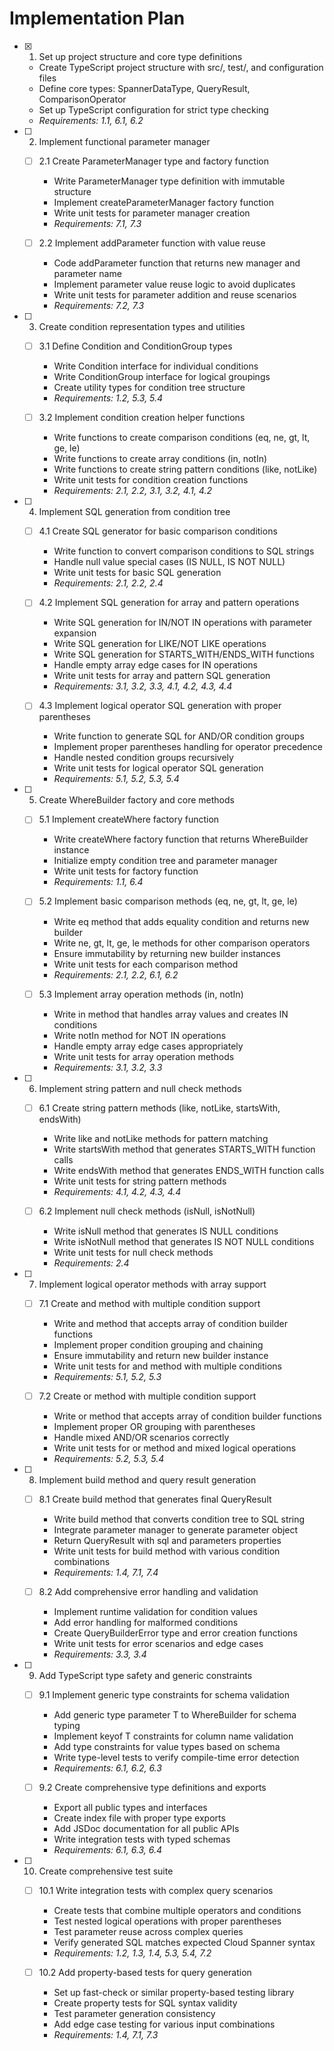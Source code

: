 # Implementation Plan

- [x] 1. Set up project structure and core type definitions
  - Create TypeScript project structure with src/, test/, and configuration files
  - Define core types: SpannerDataType, QueryResult, ComparisonOperator
  - Set up TypeScript configuration for strict type checking
  - _Requirements: 1.1, 6.1, 6.2_

- [ ] 2. Implement functional parameter manager
  - [ ] 2.1 Create ParameterManager type and factory function
    - Write ParameterManager type definition with immutable structure
    - Implement createParameterManager factory function
    - Write unit tests for parameter manager creation
    - _Requirements: 7.1, 7.3_

  - [ ] 2.2 Implement addParameter function with value reuse
    - Code addParameter function that returns new manager and parameter name
    - Implement parameter value reuse logic to avoid duplicates
    - Write unit tests for parameter addition and reuse scenarios
    - _Requirements: 7.2, 7.3_

- [ ] 3. Create condition representation types and utilities
  - [ ] 3.1 Define Condition and ConditionGroup types
    - Write Condition interface for individual conditions
    - Write ConditionGroup interface for logical groupings
    - Create utility types for condition tree structure
    - _Requirements: 1.2, 5.3, 5.4_

  - [ ] 3.2 Implement condition creation helper functions
    - Write functions to create comparison conditions (eq, ne, gt, lt, ge, le)
    - Write functions to create array conditions (in, notIn)
    - Write functions to create string pattern conditions (like, notLike)
    - Write unit tests for condition creation functions
    - _Requirements: 2.1, 2.2, 3.1, 3.2, 4.1, 4.2_

- [ ] 4. Implement SQL generation from condition tree
  - [ ] 4.1 Create SQL generator for basic comparison conditions
    - Write function to convert comparison conditions to SQL strings
    - Handle null value special cases (IS NULL, IS NOT NULL)
    - Write unit tests for basic SQL generation
    - _Requirements: 2.1, 2.2, 2.4_

  - [ ] 4.2 Implement SQL generation for array and pattern operations
    - Write SQL generation for IN/NOT IN operations with parameter expansion
    - Write SQL generation for LIKE/NOT LIKE operations
    - Write SQL generation for STARTS_WITH/ENDS_WITH functions
    - Handle empty array edge cases for IN operations
    - Write unit tests for array and pattern SQL generation
    - _Requirements: 3.1, 3.2, 3.3, 4.1, 4.2, 4.3, 4.4_

  - [ ] 4.3 Implement logical operator SQL generation with proper parentheses
    - Write function to generate SQL for AND/OR condition groups
    - Implement proper parentheses handling for operator precedence
    - Handle nested condition groups recursively
    - Write unit tests for logical operator SQL generation
    - _Requirements: 5.1, 5.2, 5.3, 5.4_

- [ ] 5. Create WhereBuilder factory and core methods
  - [ ] 5.1 Implement createWhere factory function
    - Write createWhere factory function that returns WhereBuilder instance
    - Initialize empty condition tree and parameter manager
    - Write unit tests for factory function
    - _Requirements: 1.1, 6.4_

  - [ ] 5.2 Implement basic comparison methods (eq, ne, gt, lt, ge, le)
    - Write eq method that adds equality condition and returns new builder
    - Write ne, gt, lt, ge, le methods for other comparison operators
    - Ensure immutability by returning new builder instances
    - Write unit tests for each comparison method
    - _Requirements: 2.1, 2.2, 6.1, 6.2_

  - [ ] 5.3 Implement array operation methods (in, notIn)
    - Write in method that handles array values and creates IN conditions
    - Write notIn method for NOT IN operations
    - Handle empty array edge cases appropriately
    - Write unit tests for array operation methods
    - _Requirements: 3.1, 3.2, 3.3_

- [ ] 6. Implement string pattern and null check methods
  - [ ] 6.1 Create string pattern methods (like, notLike, startsWith, endsWith)
    - Write like and notLike methods for pattern matching
    - Write startsWith method that generates STARTS_WITH function calls
    - Write endsWith method that generates ENDS_WITH function calls
    - Write unit tests for string pattern methods
    - _Requirements: 4.1, 4.2, 4.3, 4.4_

  - [ ] 6.2 Implement null check methods (isNull, isNotNull)
    - Write isNull method that generates IS NULL conditions
    - Write isNotNull method that generates IS NOT NULL conditions
    - Write unit tests for null check methods
    - _Requirements: 2.4_

- [ ] 7. Implement logical operator methods with array support
  - [ ] 7.1 Create and method with multiple condition support
    - Write and method that accepts array of condition builder functions
    - Implement proper condition grouping and chaining
    - Ensure immutability and return new builder instance
    - Write unit tests for and method with multiple conditions
    - _Requirements: 5.1, 5.2, 5.3_

  - [ ] 7.2 Create or method with multiple condition support
    - Write or method that accepts array of condition builder functions
    - Implement proper OR grouping with parentheses
    - Handle mixed AND/OR scenarios correctly
    - Write unit tests for or method and mixed logical operations
    - _Requirements: 5.2, 5.3, 5.4_

- [ ] 8. Implement build method and query result generation
  - [ ] 8.1 Create build method that generates final QueryResult
    - Write build method that converts condition tree to SQL string
    - Integrate parameter manager to generate parameter object
    - Return QueryResult with sql and parameters properties
    - Write unit tests for build method with various condition combinations
    - _Requirements: 1.4, 7.1, 7.4_

  - [ ] 8.2 Add comprehensive error handling and validation
    - Implement runtime validation for condition values
    - Add error handling for malformed conditions
    - Create QueryBuilderError type and error creation functions
    - Write unit tests for error scenarios and edge cases
    - _Requirements: 3.3, 3.4_

- [ ] 9. Add TypeScript type safety and generic constraints
  - [ ] 9.1 Implement generic type constraints for schema validation
    - Add generic type parameter T to WhereBuilder for schema typing
    - Implement keyof T constraints for column name validation
    - Add type constraints for value types based on schema
    - Write type-level tests to verify compile-time error detection
    - _Requirements: 6.1, 6.2, 6.3_

  - [ ] 9.2 Create comprehensive type definitions and exports
    - Export all public types and interfaces
    - Create index file with proper type exports
    - Add JSDoc documentation for all public APIs
    - Write integration tests with typed schemas
    - _Requirements: 6.1, 6.3, 6.4_

- [ ] 10. Create comprehensive test suite
  - [ ] 10.1 Write integration tests with complex query scenarios
    - Create tests that combine multiple operators and conditions
    - Test nested logical operations with proper parentheses
    - Test parameter reuse across complex queries
    - Verify generated SQL matches expected Cloud Spanner syntax
    - _Requirements: 1.2, 1.3, 1.4, 5.3, 5.4, 7.2_

  - [ ] 10.2 Add property-based tests for query generation
    - Set up fast-check or similar property-based testing library
    - Create property tests for SQL syntax validity
    - Test parameter generation consistency
    - Add edge case testing for various input combinations
    - _Requirements: 1.4, 7.1, 7.3_